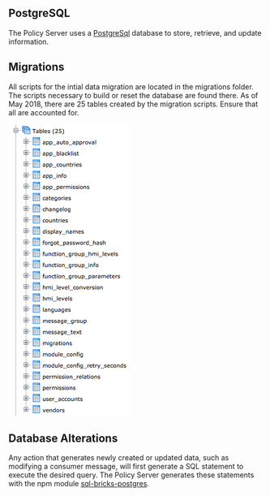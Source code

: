 ## PostgreSQL
The Policy Server uses a <a href="https://www.postgresql.org/about/">PostgreSql</a> database to store, retrieve, and update information. 

## Migrations
All scripts for the intial data migration are located in the migrations folder. The scripts necessary to build or reset the database are found there. As of May 2018, there are 25 tables created by the migration scripts. Ensure that all are accounted for. 

![Tables](./assets/PostgreSQL-Tables.png)

## Database Alterations
Any action that generates newly created or updated data, such as modifying a consumer message, will first generate a SQL statement to execute the desired query. The Policy Server generates these statements with the npm module <a href="https://www.npmjs.com/package/sql-bricks-postgres">sql-bricks-postgres</a>.